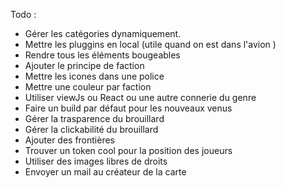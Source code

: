 Todo : 
- Gérer les catégories dynamiquement.
- Mettre les pluggins en local (utile quand on est dans l'avion ) 
- Rendre tous les éléments bougeables
- Ajouter le principe de faction
- Mettre les icones dans une police
- Mettre une couleur par faction
- Utiliser viewJs ou React ou une autre connerie du genre
- Faire un build par défaut pour les nouveaux venus
- Gérer la trasparence du brouillard
- Gérer la clickabilité du brouillard
- Ajouter des frontières
- Trouver un token cool pour la position des joueurs
- Utiliser des images libres de droits
- Envoyer un mail au créateur de la carte